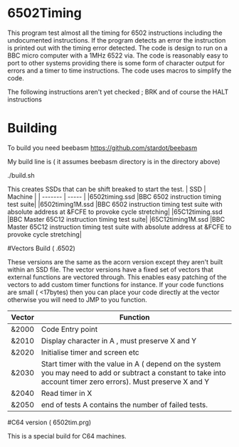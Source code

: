 # 6502Timing
This program test almost all the timing for 6502 instructions including the undocumented instructions. If the program detects an error the instruction is printed out with the timing error detected. The code is design to run on a BBC micro computer with a 1MHz 6522 via. The code is reasonably easy to port to other systems providing there is some form of character output for errors and a timer to time instructions. The code uses macros to simplify the code.

The following instructions aren't yet checked ; BRK and of course the HALT instructions

# Building

To build you need beebasm https://github.com/stardot/beebasm

My build line is ( it assumes beebasm directory is in the directory above)

./build.sh

This creates SSDs that can be shift breaked to start the test.
| SSD | Machine |
| ------- | ----- |
|6502timing.ssd    |BBC 6502 instruction timing test suite|
|6502timing1M.ssd  |BBC 6502 instruction timing test suite with absolute address at &FCFE to provoke cycle stretching|
|65C12timing.ssd   |BBC Master 65C12 instruction timing test suite|
|65C12timing1M.ssd |BBC Master 65C12 instruction timing test suite with absolute address at &FCFE to provoke cycle stretching|

#Vectors Build ( .6502)

These versions are the same as the acorn version except they aren't built within an SSD file. The vector versions have a fixed set of vectors that external functions are vectored through. This enables easy patching of the vectors to add custom timer functions for instance. If your code functions are small ( <17bytes) then you can place your code directly at the vector otherwise you will need to JMP to you function.

| Vector | Function |
| ------- | ----- |
| &2000 | Code Entry point |
| &2010 | Display character in A , must preserve X and Y |
| &2020 | Initialise timer and screen etc |
| &2030 | Start timer with the value in A ( depend on the system you may need to add or subtract a constant to take into account timer zero errors). Must preserve X and Y |
| &2040 | Read timer in X |
| &2050 | end of tests A contains the number of failed tests. |

#C64 version ( 6502tim.prg)

This is a special build for C64 machines.



